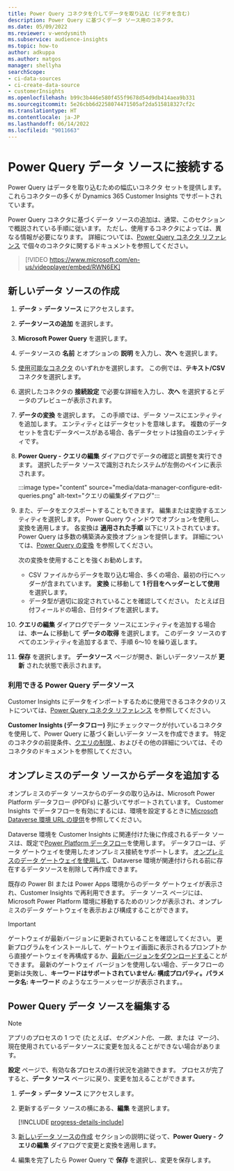 ```yaml
---
title: Power Query コネクタを介してデータを取り込む (ビデオを含む)
description: Power Query に基づくデータ ソース用のコネクタ。
ms.date: 05/09/2022
ms.reviewer: v-wendysmith
ms.subservice: audience-insights
ms.topic: how-to
author: adkuppa
ms.author: matgos
manager: shellyha
searchScope:
- ci-data-sources
- ci-create-data-source
- customerInsights
ms.openlocfilehash: b99c3b446e580f455f9678d54d9db414aea9b331
ms.sourcegitcommit: 5e26cbb6d2258074471505af2da515818327cf2c
ms.translationtype: HT
ms.contentlocale: ja-JP
ms.lasthandoff: 06/14/2022
ms.locfileid: "9011663"
---
```

# <a name="connect-to-a-power-query-data-source"></a>Power Query データ ソースに接続する

Power Query はデータを取り込むための幅広いコネクタ セットを提供します。 これらコネクターの多くが Dynamics 365 Customer Insights でサポートされています。

Power Query コネクタに基づくデータ ソースの追加は、通常、このセクションで概説されている手順に従います。 ただし、使用するコネクタによっては、異なる情報が必要になります。 詳細については、[Power Query コネクタ リファレンス](/power-query/connectors/) で個々のコネクタに関するドキュメントを参照してください。

> [!VIDEO https://www.microsoft.com/en-us/videoplayer/embed/RWN6EK]

## <a name="create-a-new-data-source"></a>新しいデータ ソースの作成

1. **データ** > **データ ソース** にアクセスします。

1. **データソースの追加** を選択します。

1. **Microsoft Power Query** を選択します。

1. データソースの **名前** とオプションの **説明** を入力し、**次へ** を選択します。

1. [使用可能なコネクタ](#available-power-query-data-sources) のいずれかを選択します。 この例では、**テキスト/CSV** コネクタを選択します。

1. 選択したコネクタの **接続設定** で必要な詳細を入力し、**次へ** を選択するとデータのプレビューが表示されます。

1. **データの変換** を選択します。 この手順では、データ ソースにエンティティを追加します。 エンティティとはデータセットを意味します。 複数のデータセットを含むデータベースがある場合、各データセットは独自のエンティティです。

1. **Power Query - クエリの編集** ダイアログでデータの確認と調整を実行できます。 選択したデータ ソースで識別されたシステムが左側のペインに表示されます。

   :::image type="content" source="media/data-manager-configure-edit-queries.png" alt-text="クエリの編集ダイアログ":::

1. また、データをエクスポートすることもできます。 編集または変換するエンティティを選択します。 Power Query ウィンドウでオプションを使用し、変換を適用します。 各変換は **適用された手順** 以下にリストされています。 Power Query は多数の構築済み変換オプションを提供します。 詳細については、[Power Query の変換](/power-query/power-query-what-is-power-query#transformations) を参照してください。

   次の変換を使用することを強くお勧めします。

   - CSV ファイルからデータを取り込む場合、多くの場合、最初の行にヘッダーが含まれています。 **変換** に移動して **1 行目をヘッダーとして使用** を選択します。
   - データ型が適切に設定されていることを確認してください。 たとえば日付フィールドの場合、日付タイプを選択します。

1. **クエリの編集** ダイアログでデータ ソースにエンティティを追加する場合は、**ホーム** に移動して **データの取得** を選択します。 このデータ ソースのすべてのエンティティを追加するまで、手順 6〜10 を繰り返します。

1. **保存** を選択します。 **データソース** ページが開き、新しいデータソースが **更新** された状態で表示されます。

### <a name="available-power-query-data-sources"></a>利用できる Power Query データソース

Customer Insights にデータをインポートするために使用できるコネクタのリストについては、[Power Query コネクタ リファレンス](/power-query/connectors/) を参照してください。

**Customer Insights (データフロー)** 列にチェックマークが付いているコネクタを使用して、Power Query に基づく新しいデータ ソースを作成できます。 特定のコネクタの前提条件、[クエリの制限](/power-query/power-query-online-limits),、およびその他の詳細については、そのコネクタのドキュメントを参照してください。

## <a name="add-data-from-on-premises-data-sources"></a>オンプレミスのデータ ソースからデータを追加する

オンプレミスのデータ ソースからのデータの取り込みは、Microsoft Power Platform データフロー (PPDFs) に基づいてサポートされています。 Customer Insights でデータフローを有効にするには、環境を設定するときに[Microsoft Dataverse 環境 URL の提供](create-environment.md)を参照してください。

Dataverse 環境を Customer Insights に関連付けた後に作成されるデータ ソースは、既定で[Power Platform データフロー](/power-query/dataflows/overview-dataflows-across-power-platform-dynamics-365)を使用します。 データフローは、データ ゲートウェイを使用したオンプレミス接続をサポートします。 [オンプレミスのデータ ゲートウェイを使用して](/data-integration/gateway/service-gateway-app)、Dataverse 環境が関連付けられる前に存在するデータソースを削除して再作成できます。

既存の Power BI または Power Apps 環境からのデータ ゲートウェイが表示され、Customer Insights で再利用できます。 データ ソース ページには、Microsoft Power Platform 環境に移動するためのリンクが表示され、オンプレミスのデータ ゲートウェイを表示および構成することができます。

> [!IMPORTANT]
> ゲートウェイが最新バージョンに更新されていることを確認してください。 更新プログラムをインストールして、ゲートウェイ画面に表示されるプロンプトから直接ゲートウェイを再構成するか、[最新バージョンをダウンロードする](https://powerapps.microsoft.com/downloads/)ことができます。 最新のゲートウェイ バージョンを使用しない場合、データフローの更新は失敗し、**キーワードはサポートされていません: 構成プロパティ。パラメータ名: キーワード** のようなエラーメッセージが表示されます。。

## <a name="edit-power-query-data-sources"></a>Power Query データ ソースを編集する

> [!NOTE]
> アプリのプロセスの 1 つで (たとえば、*セグメント化*、*一致*、または *マージ*)、現在使用されているデータソースに変更を加えることができない場合があります。
>
> **設定** ページで、有効な各プロセスの進行状況を追跡できます。 プロセスが完了すると、**データ ソース** ページに戻り、変更を加えることができます。

1. **データ** > **データ ソース** にアクセスします。

1. 更新するデータ ソースの横にある、**編集** を選択します。

   [!INCLUDE [progress-details-include](includes/progress-details-pane.md)]

1. [新しいデータ ソースの作成](#create-a-new-data-source) セクションの説明に従って、**Power Query - クエリの編集** ダイアログで変更と変換を適用します。

1. 編集を完了したら Power Query で **保存** を選択し、変更を保存します。
